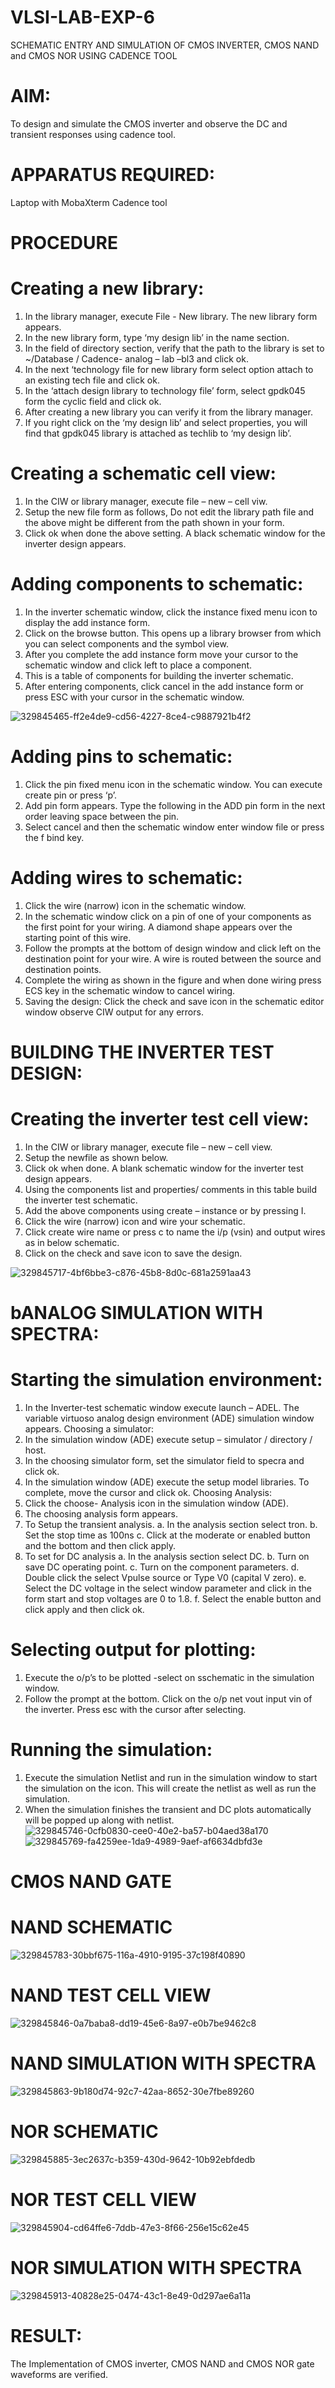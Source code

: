# VLSI-LAB-EXP-6
SCHEMATIC ENTRY AND SIMULATION OF CMOS INVERTER, CMOS NAND and CMOS NOR USING CADENCE TOOL

# AIM:

To design and simulate the CMOS inverter and observe the DC and transient responses using cadence tool.

# APPARATUS REQUIRED:

Laptop with MobaXterm
Cadence tool

# PROCEDURE

# Creating a new library:

1. In the library manager, execute File - New library. The new library form appears.
2. In the new library form, type ‘my design lib’ in the name section.
3. In the field of directory section, verify that the path to the library is set to ~/Database / Cadence- analog – lab –bl3 and click ok.
4. In the next ‘technology file for new library form select option attach to an existing tech file and click ok.
5. In the ‘attach design library to technology file’ form, select gpdk045 form the cyclic field and click ok.
6. After creating a new library you can verify it from the library manager.
7. If you right click on the ‘my design lib’ and select properties, you will find that gpdk045 library is attached as techlib to ‘my design lib’.

# Creating a schematic cell view:

1. In the CIW or library manager, execute file – new – cell viw.
2. Setup the new file form as follows, Do not edit the library path file and the above might be different from the path shown in your form.
3. Click ok when done the above setting. A black schematic window for the inverter design appears.

# Adding components to schematic:

1. In the inverter schematic window, click the instance fixed menu icon to display the add instance form.
2. Click on the browse button. This opens up a library browser from which you can select components and the symbol view.
3. After you complete the add instance form move your cursor to the schematic window and click left to place a component.
4. This is a table of components for building the inverter schematic.
5. After entering components, click cancel in the add instance form or press ESC with your cursor in the schematic window.

![329845465-ff2e4de9-cd56-4227-8ce4-c9887921b4f2](https://github.com/alvin-2003/VLSI-LAB-EXP-6/assets/163816866/d6a20d8c-a42a-474f-a1e5-779cdd10b125)

# Adding pins to schematic:

1. Click the pin fixed menu icon in the schematic window. You can execute create pin or press ‘p’.
2. Add pin form appears. Type the following in the ADD pin form in the next order leaving space between the pin.
3. Select cancel and then the schematic window enter window file or press the f bind key.
# Adding wires to schematic:

1. Click the wire (narrow) icon in the schematic window.
2. In the schematic window click on a pin of one of your components as the first point for your wiring. A diamond shape appears over the starting point of this wire.
3. Follow the prompts at the bottom of design window and click left on the destination point for your wire. A wire is routed between the source and destination points.
4. Complete the wiring as shown in the figure and when done wiring press ECS key in the schematic window to cancel wiring.
5. Saving the design: Click the check and save icon in the schematic editor window observe CIW output for any errors.

# BUILDING THE INVERTER TEST DESIGN:

# Creating the inverter test cell view:

1. In the CIW or library manager, execute file – new – cell view.
2. Setup the newfile as shown below.
3. Click ok when done. A blank schematic window for the inverter test design appears.
4. Using the components list and properties/ comments in this table build the inverter test schematic.
5. Add the above components using create – instance or by pressing I.
6. Click the wire (narrow) icon and wire your schematic.
7. Click create wire name or press c to name the i/p (vsin) and output wires as in below schematic.
8. Click on the check and save icon to save the design.

![329845717-4bf6bbe3-c876-45b8-8d0c-681a2591aa43](https://github.com/alvin-2003/VLSI-LAB-EXP-6/assets/163816866/8d27db62-b3cd-4ac5-bf30-8665a3bce1c2)

# bANALOG SIMULATION WITH SPECTRA:

# Starting the simulation environment:

1. In the Inverter-test schematic window execute launch – ADEL. The variable virtuoso analog design environment (ADE) simulation window appears. Choosing a simulator:
2. In the simulation window (ADE) execute setup – simulator / directory / host.
3. In the choosing simulator form, set the simulator field to specra and click ok.
4. In the simulation window (ADE) execute the setup model libraries. To complete, move the cursor and click ok. Choosing Analysis:
5. Click the choose- Analysis icon in the simulation window (ADE).
6. The choosing analysis form appears.
7. To Setup the transient analysis. a. In the analysis section select tron. b. Set the stop time as 100ns c. Click at the moderate or enabled button and the bottom and then click apply.
8. To set for DC analysis a. In the analysis section select DC. b. Turn on save DC operating point. c. Turn on the component parameters. d. Double click the select Vpulse source or Type V0 (capital V zero). e. Select the DC voltage in the select window parameter and click in the form start and stop voltages are 0 to 1.8. f. Select the enable button and click apply and then click ok.

# Selecting output for plotting:

1. Execute the o/p’s to be plotted -select on sschematic in the simulation window.
2. Follow the prompt at the bottom. Click on the o/p net vout input vin of the inverter. Press esc with the cursor after selecting.

# Running the simulation:

1. Execute the simulation Netlist and run in the simulation window to start the simulation on the icon. This will create the netlist as well as run the simulation.
2. When the simulation finishes the transient and DC plots automatically will be popped up along with netlist.
![329845746-0cfb0830-cee0-40e2-ba57-b04aed38a170](https://github.com/alvin-2003/VLSI-LAB-EXP-6/assets/163816866/49ab026a-987e-4144-a8f9-94de07e8c67a)
![329845769-fa4259ee-1da9-4989-9aef-af6634dbfd3e](https://github.com/alvin-2003/VLSI-LAB-EXP-6/assets/163816866/c949601f-dd3d-46f2-a6d9-29152356b2a4)

# CMOS NAND GATE

# NAND SCHEMATIC
![329845783-30bbf675-116a-4910-9195-37c198f40890](https://github.com/alvin-2003/VLSI-LAB-EXP-6/assets/163816866/7f3b45b2-4b26-4f18-b351-b5315684faa8)

# NAND TEST CELL VIEW
![329845846-0a7baba8-dd19-45e6-8a97-e0b7be9462c8](https://github.com/alvin-2003/VLSI-LAB-EXP-6/assets/163816866/a010cd82-3706-4361-9dfe-a28dd8508867)

# NAND SIMULATION WITH SPECTRA
![329845863-9b180d74-92c7-42aa-8652-30e7fbe89260](https://github.com/alvin-2003/VLSI-LAB-EXP-6/assets/163816866/11dc1564-fecc-48ab-ac54-00f5c8ec869e)

# NOR SCHEMATIC
![329845885-3ec2637c-b359-430d-9642-10b92ebfdedb](https://github.com/alvin-2003/VLSI-LAB-EXP-6/assets/163816866/46f34628-e31d-4ae4-a7a5-00b67ffa22a1)

# NOR TEST CELL VIEW
![329845904-cd64ffe6-7ddb-47e3-8f66-256e15c62e45](https://github.com/alvin-2003/VLSI-LAB-EXP-6/assets/163816866/fd93a4d7-5a80-4626-8779-e727a428c221)

# NOR SIMULATION WITH SPECTRA
![329845913-40828e25-0474-43c1-8e49-0d297ae6a11a](https://github.com/alvin-2003/VLSI-LAB-EXP-6/assets/163816866/7c42ad16-1cd0-47e5-81d2-afdae61d9002)

# RESULT:
The Implementation of CMOS inverter, CMOS NAND and CMOS NOR gate waveforms are verified.





